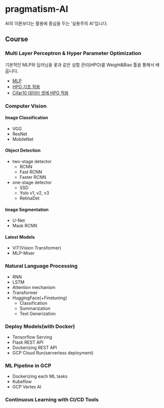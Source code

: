 # pragmatism-AI
AI의 이론보다는 활용에 중심을 두는 '실용주의 AI'입니다.

## Course
### Multi Layer Perceptron & Hyper Parameter Optimization
기본적인 MLP와 딥러닝을 꽃과 같은 실험 관리(HPO)를 Weight&Bias 툴을 통해서 배웁니다.
* [MLP](https://github.com/silverstar0727/pragmatism-AI/blob/main/DLbasic-HPO/MLP(MNIST).ipynb)
* [HPO 기초 적용](https://github.com/silverstar0727/pragmatism-AI/blob/main/DLbasic-HPO/W%26B_keras_sweep.ipynb)
* [Cifar10 데이터 셋에 HPO 적용](https://github.com/silverstar0727/pragmatism-AI/blob/main/DLbasic-HPO/MLP_HPO(cifar10).ipynb)

### Computer Vision
#### Image Classification
- VGG
- ResNet
- MobileNet

#### Object Detection
- two-stage detector
  - RCNN
  - Fast RCNN 
  - Faster RCNN
- one-stage detector
  - SSD
  - Yolo v1, v2, v3
  - RetinaDet

#### Image Segmentation
- U-Net
- Mask RCNN

#### Latest Models
- ViT(Vision Transformer)
- MLP-Mixer

### Natural Language Processing
- RNN
- LSTM
- Attention mechanism
- Transformer
- HuggingFace(+Finetuning)
  - Classification
  - Summarization
  - Text Generization

### Deploy Models(with Docker)
- Tensorflow Serving
- Flask REST API
- Dockerizing REST API
- GCP Cloud Run(serverless deployment)

### ML Pipeline in GCP
- Dockerizing each ML tasks
- Kubeflow
- GCP Vertex AI

### Continuous Learning with CI/CD Tools
